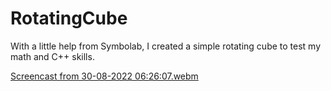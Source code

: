 # RotatingCube

With a little help from Symbolab, I created a simple rotating cube to test my math and C++ skills.


[Screencast from 30-08-2022 06:26:07.webm](https://user-images.githubusercontent.com/67713823/187401764-bf523ca3-50af-4f72-b836-51b9c0942fe1.webm)
